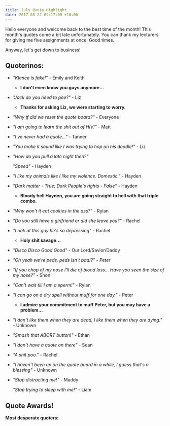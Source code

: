 ```yaml
---
title: July Quote Highlight
date: 2017-08-22 09:17:00 +10:00
---
```


Hello everyone and welcome back to the best time of the month! This month's quotes come a bit late unfortunately. You can thank my lecturers for giving me five assignments at once. Good times.

Anyway, let's get down to business!

## Quoterinos:

* *"Klance is fake!"* - Emily and Keith

  * **I don't even know you guys anymore...**

* *"Jack do you need to pee?"* - Liz

  * **Thanks for asking Liz, we were starting to worry.**

* *"Why tf did we reset the quote board?"* - Everyone

* *"I am going to learn the shit out of HIV!"* - Matt

* *"I've never had a quote..."* - Tanner

* *"You make it sound like I was trying to hop on his doodle!"* - Liz

* *"How do you pull a late night then?"*

  *"Speed"* - Hayden

* *"I like my animals like I like my violence. Domestic."* - Hayden

* *"Dark matter - True; Dark People's rights - False"* - Hayden

  * **Bloody hell Hayden, you are going straight to hell with that triple combo.**

* *"Why won't it eat cookies in the ass?"* - Rylan

* *"Do you still have a girlfriend or did she leave you?"* - Rachel

* *"Look at this guy he's so depressing"* - Rachel

  * **Holy shit savage...**

* *"Disco Disco Good Good"* - Our Lord/Savior/Daddy

* *"Oh yeah we're peds, peds isn't bad!?" - Peter*

* *"If you chop of my nose I'll die of blood loss... Have you seen the size of my nose?"* - Shon

* *"Can't wait till I am a sperm!"* - Rylan

* *"I can go on a dry spell without muff for one day."* - Peter

  * **I admire your commitment to muff Peter, but you may have a problem...**

* *"I don't like them when they are dead, I like them when they are dying."* - Unknown

* *"Smash that ABORT button!"* - Ethan

* *"I don't have a quote on there"* - Sean

* *"A shit poo."* - Rachel

* *"I haven't been up on the quote board in a while, I guess that's a blessing"* - Unknown

* *"Stop distracting me!"* - Maddy

  *"Stop trying to sleep with me!"* - Liam

## Quote Awards!

**Most desperate quoters:**